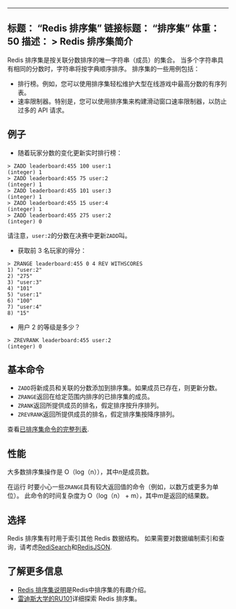 ***

## 标题： “Redis 排序集”&#xA;链接标题： “排序集”&#xA;体重： 50&#xA;描述： >&#xA;Redis 排序集简介

Redis 排序集是按关联分数排序的唯一字符串（成员）的集合。
当多个字符串具有相同的分数时，字符串将按字典顺序排序。
排序集的一些用例包括：

*   排行榜。例如，您可以使用排序集轻松维护大型在线游戏中最高分数的有序列表。
*   速率限制器。特别是，您可以使用排序集来构建滑动窗口速率限制器，以防止过多的 API 请求。

## 例子

*   随着玩家分数的变化更新实时排行榜：

<!---->

    > ZADD leaderboard:455 100 user:1
    (integer) 1
    > ZADD leaderboard:455 75 user:2
    (integer) 1
    > ZADD leaderboard:455 101 user:3
    (integer) 1
    > ZADD leaderboard:455 15 user:4
    (integer) 1
    > ZADD leaderboard:455 275 user:2
    (integer) 0

请注意，`user:2`的分数在决赛中更新`ZADD`叫。

*   获取前 3 名玩家的得分：

<!---->

    > ZRANGE leaderboard:455 0 4 REV WITHSCORES
    1) "user:2"
    2) "275"
    3) "user:3"
    4) "101"
    5) "user:1"
    6) "100"
    7) "user:4"
    8) "15"

*   用户 2 的等级是多少？

<!---->

    > ZREVRANK leaderboard:455 user:2
    (integer) 0

## 基本命令

*   `ZADD`将新成员和关联的分数添加到排序集。如果成员已存在，则更新分数。
*   `ZRANGE`返回在给定范围内排序的已排序集的成员。
*   `ZRANK`返回所提供成员的排名，假定排序按升序排列。
*   `ZREVRANK`返回所提供成员的排名，假定排序集按降序排列。

查看[已排序集命令的完整列表](https://redis.io/commands/?group=sorted-set).

## 性能

大多数排序集操作是 O（log（n）），其中*n*是成员数。

在运行 时要小心一些`ZRANGE`具有较大返回值的命令（例如，以数万或更多为单位）。
此命令的时间复杂度为 O（log（n） + m），其中*m*是返回的结果数。

## 选择

Redis 排序集有时用于索引其他 Redis 数据结构。
如果需要对数据编制索引和查询，请考虑[RediSearch](/docs/stack/search)和[RedisJSON](/docs/stack/json).

## 了解更多信息

*   [Redis 排序集说明](https://www.youtube.com/watch?v=MUKlxdBQZ7g)是Redis中排序集的有趣介绍。
*   [雷迪斯大学的RU101](https://university.redis.com/courses/ru101/)详细探索 Redis 排序集。
